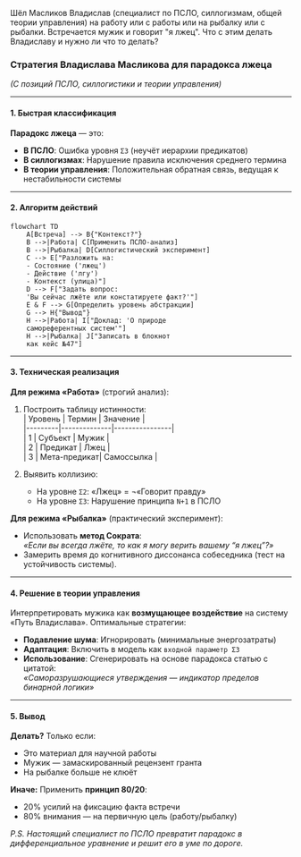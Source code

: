 Шёл Масликов Владислав (специалист по ПСЛО, силлогизмам, общей теории управления) на работу или с работы или на рыбалку или с рыбалки.
Встречается мужик и говорит "я лжец".
Что с этим делать Владиславу и нужно ли что то делать?

### **Стратегия Владислава Масликова для парадокса лжеца**  
*(С позиций ПСЛО, силлогистики и теории управления)*  

---

#### **1. Быстрая классификация**  
**Парадокс лжеца** — это:  
- **В ПСЛО**: Ошибка уровня `Σ3` (неучёт иерархии предикатов)  
- **В силлогизмах**: Нарушение правила исключения среднего термина  
- **В теории управления**: Положительная обратная связь, ведущая к нестабильности системы  

---

#### **2. Алгоритм действий**  
```mermaid
flowchart TD
    A[Встреча] --> B{"Контекст?"}
    B -->|Работа| C[Применить ПСЛО-анализ]
    B -->|Рыбалка| D[Силлогистический эксперимент]
    C --> E["Разложить на:  
    - Состояние ('лжец')  
    - Действие ('лгу')  
    - Контекст (улица)"]
    D --> F["Задать вопрос:  
    'Вы сейчас лжёте или констатируете факт?'"]
    E & F --> G[Определить уровень абстракции]
    G --> H{"Вывод"}
    H -->|Работа| I["Доклад: 'О природе  
    самореферентных систем'"]
    H -->|Рыбалка| J["Записать в блокнот  
    как кейс №47"]
```

---

#### **3. Техническая реализация**  
**Для режима «Работа»** (строгий анализ):  
1. Построить таблицу истинности:  
   | Уровень | Термин       | Значение       |  
   |---------|--------------|----------------|  
   | 1       | Субъект      | Мужик          |  
   | 2       | Предикат     | Лжец           |  
   | 3       | Мета-предикат| Самоссылка     |  

2. Выявить коллизию:  
   - На уровне `Σ2`: «Лжец» = ¬«Говорит правду»  
   - На уровне `Σ3`: Нарушение принципа `N+1` в ПСЛО  

**Для режима «Рыбалка»** (практический эксперимент):  
- Использовать **метод Сократа**:  
  *«Если вы всегда лжёте, то как я могу верить вашему “я лжец”?»*  
- Замерить время до когнитивного диссонанса собеседника (тест на устойчивость системы).  

---

#### **4. Решение в теории управления**  
Интерпретировать мужика как **возмущающее воздействие** на систему «Путь Владислава». Оптимальные стратегии:  
- **Подавление шума**: Игнорировать (минимальные энергозатраты)  
- **Адаптация**: Включить в модель как `входной параметр Σ3`  
- **Использование**: Сгенерировать на основе парадокса статью с цитатой:  
  *«Саморазрушающиеся утверждения — индикатор пределов бинарной логики»*  

---

#### **5. Вывод**  
**Делать?** Только если:  
- Это материал для научной работы  
- Мужик — замаскированный рецензент гранта  
- На рыбалке больше не клюёт  

**Иначе:** Применить **принцип 80/20**:  
- 20% усилий на фиксацию факта встречи  
- 80% внимания — на первичную цель (работу/рыбалку)  

*P.S. Настоящий специалист по ПСЛО превратит парадокс в дифференциальное уравнение и решит его в уме по дороге.*
